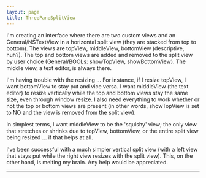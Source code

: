 ```yaml
---
layout: page
title: ThreePaneSplitView
---
```


I'm creating an interface where there are two custom views and an General/NSTextView in a horizontal split view (they are stacked from top to bottom). The views are topView, middleView, bottomView (descriptive, huh?). The top and bottom views are added and removed to the split view by user choice (General/BOOLs: showTopView, showBottomView). The middle view, a text editor, is always there.

I'm having trouble with the resizing ... For instance, if I resize topView, I want bottomView to stay put and vice versa. I want middleView (the text editor) to resize vertically while the top and bottom views stay the same size, even through window resize. I also need everything to work whether or not the top or bottom views are present (in other words, showTopView is set to NO and the view is removed from the split view).

In simplest terms, I want middleView to be the 'squishy' view; the only view that stretches or shrinks due to topView, bottomView, or the entire split view being resized ... if that helps at all.

I've been successful with a much simpler vertical split view (with a left view that stays put while the right view resizes with the split view). This, on the other hand, is melting my brain. Any help would be appreciated.

----

